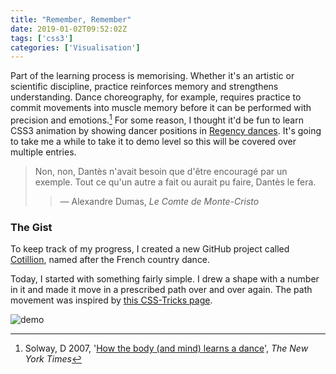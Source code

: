 ```yaml
---
title: "Remember, Remember"
date: 2019-01-02T09:52:02Z
tags: ['css3']
categories: ['Visualisation']
---
```


Part of the learning process is memorising. Whether it's an artistic or scientific discipline, practice reinforces memory and strengthens understanding. Dance choreography, for example, requires practice to commit movements into muscle memory before it can be performed with precision and emotions.[^1] For some reason, I thought it'd be fun to learn CSS3 animation by showing dancer positions in [Regency dances](https://en.wikipedia.org/wiki/Regency_dance). It's going to take me a while to take it to demo level so this will be covered over multiple entries.

> Non, non, Dantès n'avait besoin que d'être encouragé par un exemple. Tout ce qu'un autre a fait ou aurait pu faire, Dantès le fera.
>
>> &mdash; Alexandre Dumas, _Le Comte de Monte-Cristo_

### The Gist
To keep track of my progress, I created a new GitHub project called [Cotillion](https://github.com/macleinn/cotillion), named after the French country dance.

Today, I started with something fairly simple. I drew a shape with a number in it and made it move in a prescribed path over and over again. The path movement was inspired by [this CSS-Tricks page](https://css-tricks.com/almanac/properties/o/offset-path/).

![demo](/img/20190102-demo.gif)

[^1]: Solway, D 2007, '[How the body (and mind) learns a dance](https://www.nytimes.com/2007/05/28/arts/28iht-dance.html)', _The New York Times_